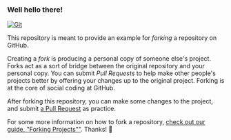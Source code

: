 ### Well hello there!

[![Git](https://app.soluble.cloud/api/v1/public/badges/05a51bde-afa0-449b-aa90-42c1a2a301f9.svg?orgId=560723739106)](https://app.soluble.cloud/repos/details/github.com/bhuvi11/spoon-knife?orgId=560723739106)  

This repository is meant to provide an example for *forking* a repository on GitHub.

Creating a *fork* is producing a personal copy of someone else's project. Forks act as a sort of bridge between the original repository and your personal copy. You can submit *Pull Requests* to help make other people's projects better by offering your changes up to the original project. Forking is at the core of social coding at GitHub.

After forking this repository, you can make some changes to the project, and submit [a Pull Request](https://github.com/octocat/Spoon-Knife/pulls) as practice.

For some more information on how to fork a repository, [check out our guide, "Forking Projects""](http://guides.github.com/overviews/forking/). Thanks! :sparkling_heart:
